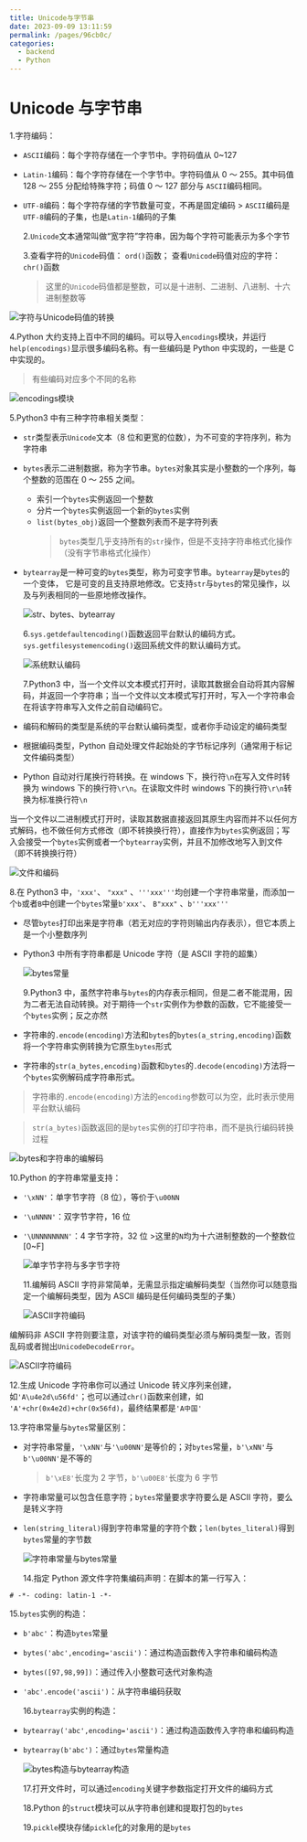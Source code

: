 ```yaml
---
title: Unicode与字节串
date: 2023-09-09 13:11:59
permalink: /pages/96cb0c/
categories:
  - backend
  - Python
---
```

# Unicode 与字节串

1.字符编码：

- `ASCII`编码：每个字符存储在一个字节中。字符码值从 0~127
- `Latin-1`编码：每个字符存储在一个字节中。字符码值从 0 ～ 255。其中码值 128 ～ 255 分配给特殊字符；码值 0 ～ 127 部分与
  `ASCII`编码相同。
- `UTF-8`编码：每个字符存储的字节数量可变，不再是固定编码 > `ASCII`编码是`UTF-8`编码的子集，也是`Latin-1`编码的子集

  2.`Unicode`文本通常叫做“宽字符”字符串，因为每个字符可能表示为多个字节

  3.查看字符的`Unicode`码值： `ord()`函数；
  查看`Unicode`码值对应的字符：`chr()`函数

  > 这里的`Unicode`码值都是整数，可以是十进制、二进制、八进制、十六进制整数等

![字符与Unicode码值的转换](/img/python/python_31_1.JPG)

4.Python 大约支持上百中不同的编码。可以导入`encodings`模块，并运行`help(encodings)`显示很多编码名称。有一些编码是 Python 中实现的，一些是 C 中实现的。

> 有些编码对应多个不同的名称

![encodings模块](/img/python/python_31_2.JPG)

5.Python3 中有三种字符串相关类型：

- `str`类型表示`Unicode`文本（8 位和更宽的位数），为不可变的字符序列，称为字符串
- `bytes`表示二进制数据，称为字节串。`bytes`对象其实是小整数的一个序列，每个整数的范围在 0 ～ 255 之间。

  - 索引一个`bytes`实例返回一个整数
  - 分片一个`bytes`实例返回一个新的`bytes`实例
  - `list(bytes_obj)`返回一个整数列表而不是字符列表
    > `bytes`类型几乎支持所有的`str`操作，但是不支持字符串格式化操作（没有字节串格式化操作）

- `bytearray`是一种可变的`bytes`类型，称为可变字节串。`bytearray`是`bytes`的一个变体，
  它是可变的且支持原地修改。它支持`str`与`bytes`的常见操作，以及与列表相同的一些原地修改操作。

  ![str、bytes、bytearray](/img/python/python_31_3.JPG)

  6.`sys.getdefaultencoding()`函数返回平台默认的编码方式。`sys.getfilesystemencoding()`返回系统文件的默认编码方式。

  ![系统默认编码](/img/python/python_31_4.JPG)

  7.Python3 中，当一个文件以文本模式打开时，读取其数据会自动将其内容解码，并返回一个字符串；当一个文件以文本模式写打开时，写入一个字符串会在将该字符串写入文件之前自动编码它。

- 编码和解码的类型是系统的平台默认编码类型，或者你手动设定的编码类型
- 根据编码类型，Python 自动处理文件起始处的字节标记序列（通常用于标记文件编码类型）
- Python 自动对行尾换行符转换。在 windows 下，换行符`\n`在写入文件时转换为 windows 下的换行符`\r\n`。在读取文件时 windows 下的换行符`\r\n`转换为标准换行符`\n`

当一个文件以二进制模式打开时，读取其数据直接返回其原生内容而并不以任何方式解码，也不做任何方式修改（即不转换换行符），直接作为`bytes`实例返回；写入会接受一个`bytes`实例或者一个`bytearray`实例，并且不加修改地写入到文件（即不转换换行符）

![文件和编码](/img/python/python_31_5.JPG)

8.在 Python3 中，`'xxx'`、 `"xxx"` 、`'''xxx'''`均创建一个字符串常量，而添加一个`b`或者`B`中创建一个`bytes`常量`b'xxx'`、 `B"xxx"` 、`b'''xxx'''`

- 尽管`bytes`打印出来是字符串（若无对应的字符则输出内存表示），但它本质上是一个小整数序列
- Python3 中所有字符串都是 Unicode 字符（是 ASCII 字符的超集）

  ![bytes常量](/img/python/python_31_6.JPG)

  9.Python3 中，虽然字符串与`bytes`的内存表示相同，但是二者不能混用，因为二者无法自动转换。对于期待一个`str`实例作为参数的函数，它不能接受一个`bytes`实例；反之亦然

- 字符串的`.encode(encoding)`方法和`bytes`的`bytes(a_string,encoding)`函数将一个字符串实例转换为它原生`bytes`形式
- 字符串的`str(a_bytes,encoding)`函数和`bytes`的`.decode(encoding)`方法将一个`bytes`实例解码成字符串形式。

> 字符串的`.encode(encoding)`方法的`encoding`参数可以为空，此时表示使用平台默认编码

> `str(a_bytes)`函数返回的是`bytes`实例的打印字符串，而不是执行编码转换过程

![bytes和字符串的编解码](/img/python/python_31_7.JPG)

10.Python 的字符串常量支持：

- `'\xNN'`：单字节字符（8 位），等价于`\u00NN`
- `'\uNNNN'`：双字节字符，16 位
- `'\UNNNNNNNN'`：4 字节字符，32 位 >这里的`N`均为十六进制整数的一个整数位[0~F]

  ![单字节字符与多字节字符](/img/python/python_31_8.JPG)

  11.编解码 ASCII 字符非常简单，无需显示指定编解码类型（当然你可以随意指定一个编解码类型，因为 ASCII 编码是任何编码类型的子集）

  ![ASCII字符编码](/img/python/python_31_9.JPG)

编解码非 ASCII 字符则要注意，对该字符的编码类型必须与解码类型一致，否则乱码或者抛出`UnicodeDecodeError`。

![ASCII字符编码](/img/python/python_31_10.JPG)

12.生成 Unicode 字符串你可以通过 Unicode 转义序列来创建，如`'A\u4e2d\u56fd'`；也可以通过`chr()`函数来创建，如
`'A'+chr(0x4e2d)+chr(0x56fd)`，最终结果都是`'A中国'`

13.字符串常量与`bytes`常量区别：

- 对字符串常量，`'\xNN'`与`'\u00NN'`是等价的；对`bytes`常量，`b'\xNN'`与`b'\u00NN'`是不等的
  > `b'\xE8'`长度为 2 字节，`b'\u00E8'`长度为 6 字节
- 字符串常量可以包含任意字符；`bytes`常量要求字符要么是 ASCII 字符，要么是转义字符
- `len(string_literal)`得到字符串常量的字符个数；`len(bytes_literal)`得到`bytes`常量的字节数

  ![字符串常量与bytes常量](/img/python/python_31_11.JPG)

  14.指定 Python 源文件字符集编码声明：在脚本的第一行写入：

```
# -*- coding: latin-1 -*-
```

15.`bytes`实例的构造：

- `b'abc'`：构造`bytes`常量
- `bytes('abc',encoding='ascii')`：通过构造函数传入字符串和编码构造
- `bytes([97,98,99])`：通过传入小整数可迭代对象构造
- `'abc'.encode('ascii')`：从字符串编码获取

  16.`bytearray`实例的构造：

- `bytearray('abc',encoding='ascii')`：通过构造函数传入字符串和编码构造
- `bytearray(b'abc')`：通过`bytes`常量构造

  ![bytes构造与bytearray构造](/img/python/python_31_12.JPG)

  17.打开文件时，可以通过`encoding`关键字参数指定打开文件的编码方式

  18.Python 的`struct`模块可以从字符串创建和提取打包的`bytes`

  19.`pickle`模块存储`pickle`化的对象用的是`bytes`
